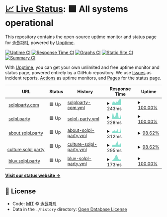 # [📈 Live Status](https://status.solpl.party): <!--live status--> **🟩 All systems operational**

This repository contains the open-source uptime monitor and status page for [솔플파티](https://about.solpl.party), powered by [Upptime](https://github.com/upptime/upptime).

[![Uptime CI](https://github.com/koj-co/upptime/workflows/Uptime%20CI/badge.svg)](https://github.com/koj-co/upptime/actions?query=workflow%3A%22Uptime+CI%22)
[![Response Time CI](https://github.com/koj-co/upptime/workflows/Response%20Time%20CI/badge.svg)](https://github.com/koj-co/upptime/actions?query=workflow%3A%22Response+Time+CI%22)
[![Graphs CI](https://github.com/koj-co/upptime/workflows/Graphs%20CI/badge.svg)](https://github.com/koj-co/upptime/actions?query=workflow%3A%22Graphs+CI%22)
[![Static Site CI](https://github.com/koj-co/upptime/workflows/Static%20Site%20CI/badge.svg)](https://github.com/koj-co/upptime/actions?query=workflow%3A%22Static+Site+CI%22)
[![Summary CI](https://github.com/koj-co/upptime/workflows/Summary%20CI/badge.svg)](https://github.com/koj-co/upptime/actions?query=workflow%3A%22Summary+CI%22)

With [Upptime](https://upptime.js.org), you can get your own unlimited and free uptime monitor and status page, powered entirely by a GitHub repository. We use [Issues](https://github.com/solplparty/upptime/issues) as incident reports, [Actions](https://github.com/solplparty/upptime/actions) as uptime monitors, and [Pages](https://status.solpl.party) for the status page.

<!--start: status pages-->
<!-- This summary is generated by Upptime (https://github.com/upptime/upptime) -->
<!-- Do not edit this manually, your changes will be overwritten -->
<!-- prettier-ignore -->
| URL | Status | History | Response Time | Uptime |
| --- | ------ | ------- | ------------- | ------ |
| <img alt="" src="https://favicons.githubusercontent.com/solplparty.com" height="13"> [solplparty.com](https://solplparty.com) | 🟩 Up | [solplparty-com.yml](https://github.com/SOLPLPARTY/upptime/commits/HEAD/history/solplparty-com.yml) | <details><summary><img alt="Response time graph" src="./graphs/solplparty-com/response-time-week.png" height="20"> 243ms</summary><br><a href="https://status.solpl.party/history/solplparty-com"><img alt="Response time 279" src="https://img.shields.io/endpoint?url=https%3A%2F%2Fraw.githubusercontent.com%2FSOLPLPARTY%2Fupptime%2FHEAD%2Fapi%2Fsolplparty-com%2Fresponse-time.json"></a><br><a href="https://status.solpl.party/history/solplparty-com"><img alt="24-hour response time 389" src="https://img.shields.io/endpoint?url=https%3A%2F%2Fraw.githubusercontent.com%2FSOLPLPARTY%2Fupptime%2FHEAD%2Fapi%2Fsolplparty-com%2Fresponse-time-day.json"></a><br><a href="https://status.solpl.party/history/solplparty-com"><img alt="7-day response time 243" src="https://img.shields.io/endpoint?url=https%3A%2F%2Fraw.githubusercontent.com%2FSOLPLPARTY%2Fupptime%2FHEAD%2Fapi%2Fsolplparty-com%2Fresponse-time-week.json"></a><br><a href="https://status.solpl.party/history/solplparty-com"><img alt="30-day response time 249" src="https://img.shields.io/endpoint?url=https%3A%2F%2Fraw.githubusercontent.com%2FSOLPLPARTY%2Fupptime%2FHEAD%2Fapi%2Fsolplparty-com%2Fresponse-time-month.json"></a><br><a href="https://status.solpl.party/history/solplparty-com"><img alt="1-year response time 279" src="https://img.shields.io/endpoint?url=https%3A%2F%2Fraw.githubusercontent.com%2FSOLPLPARTY%2Fupptime%2FHEAD%2Fapi%2Fsolplparty-com%2Fresponse-time-year.json"></a></details> | <details><summary><a href="https://status.solpl.party/history/solplparty-com">100.00%</a></summary><a href="https://status.solpl.party/history/solplparty-com"><img alt="All-time uptime 100.00%" src="https://img.shields.io/endpoint?url=https%3A%2F%2Fraw.githubusercontent.com%2FSOLPLPARTY%2Fupptime%2FHEAD%2Fapi%2Fsolplparty-com%2Fuptime.json"></a><br><a href="https://status.solpl.party/history/solplparty-com"><img alt="24-hour uptime 100.00%" src="https://img.shields.io/endpoint?url=https%3A%2F%2Fraw.githubusercontent.com%2FSOLPLPARTY%2Fupptime%2FHEAD%2Fapi%2Fsolplparty-com%2Fuptime-day.json"></a><br><a href="https://status.solpl.party/history/solplparty-com"><img alt="7-day uptime 100.00%" src="https://img.shields.io/endpoint?url=https%3A%2F%2Fraw.githubusercontent.com%2FSOLPLPARTY%2Fupptime%2FHEAD%2Fapi%2Fsolplparty-com%2Fuptime-week.json"></a><br><a href="https://status.solpl.party/history/solplparty-com"><img alt="30-day uptime 100.00%" src="https://img.shields.io/endpoint?url=https%3A%2F%2Fraw.githubusercontent.com%2FSOLPLPARTY%2Fupptime%2FHEAD%2Fapi%2Fsolplparty-com%2Fuptime-month.json"></a><br><a href="https://status.solpl.party/history/solplparty-com"><img alt="1-year uptime 100.00%" src="https://img.shields.io/endpoint?url=https%3A%2F%2Fraw.githubusercontent.com%2FSOLPLPARTY%2Fupptime%2FHEAD%2Fapi%2Fsolplparty-com%2Fuptime-year.json"></a></details>
| <img alt="" src="https://favicons.githubusercontent.com/solpl.party" height="13"> [solpl.party](https://solpl.party) | 🟩 Up | [solpl-party.yml](https://github.com/SOLPLPARTY/upptime/commits/HEAD/history/solpl-party.yml) | <details><summary><img alt="Response time graph" src="./graphs/solpl-party/response-time-week.png" height="20"> 228ms</summary><br><a href="https://status.solpl.party/history/solpl-party"><img alt="Response time 196" src="https://img.shields.io/endpoint?url=https%3A%2F%2Fraw.githubusercontent.com%2FSOLPLPARTY%2Fupptime%2FHEAD%2Fapi%2Fsolpl-party%2Fresponse-time.json"></a><br><a href="https://status.solpl.party/history/solpl-party"><img alt="24-hour response time 320" src="https://img.shields.io/endpoint?url=https%3A%2F%2Fraw.githubusercontent.com%2FSOLPLPARTY%2Fupptime%2FHEAD%2Fapi%2Fsolpl-party%2Fresponse-time-day.json"></a><br><a href="https://status.solpl.party/history/solpl-party"><img alt="7-day response time 228" src="https://img.shields.io/endpoint?url=https%3A%2F%2Fraw.githubusercontent.com%2FSOLPLPARTY%2Fupptime%2FHEAD%2Fapi%2Fsolpl-party%2Fresponse-time-week.json"></a><br><a href="https://status.solpl.party/history/solpl-party"><img alt="30-day response time 218" src="https://img.shields.io/endpoint?url=https%3A%2F%2Fraw.githubusercontent.com%2FSOLPLPARTY%2Fupptime%2FHEAD%2Fapi%2Fsolpl-party%2Fresponse-time-month.json"></a><br><a href="https://status.solpl.party/history/solpl-party"><img alt="1-year response time 196" src="https://img.shields.io/endpoint?url=https%3A%2F%2Fraw.githubusercontent.com%2FSOLPLPARTY%2Fupptime%2FHEAD%2Fapi%2Fsolpl-party%2Fresponse-time-year.json"></a></details> | <details><summary><a href="https://status.solpl.party/history/solpl-party">100.00%</a></summary><a href="https://status.solpl.party/history/solpl-party"><img alt="All-time uptime 100.00%" src="https://img.shields.io/endpoint?url=https%3A%2F%2Fraw.githubusercontent.com%2FSOLPLPARTY%2Fupptime%2FHEAD%2Fapi%2Fsolpl-party%2Fuptime.json"></a><br><a href="https://status.solpl.party/history/solpl-party"><img alt="24-hour uptime 100.00%" src="https://img.shields.io/endpoint?url=https%3A%2F%2Fraw.githubusercontent.com%2FSOLPLPARTY%2Fupptime%2FHEAD%2Fapi%2Fsolpl-party%2Fuptime-day.json"></a><br><a href="https://status.solpl.party/history/solpl-party"><img alt="7-day uptime 100.00%" src="https://img.shields.io/endpoint?url=https%3A%2F%2Fraw.githubusercontent.com%2FSOLPLPARTY%2Fupptime%2FHEAD%2Fapi%2Fsolpl-party%2Fuptime-week.json"></a><br><a href="https://status.solpl.party/history/solpl-party"><img alt="30-day uptime 100.00%" src="https://img.shields.io/endpoint?url=https%3A%2F%2Fraw.githubusercontent.com%2FSOLPLPARTY%2Fupptime%2FHEAD%2Fapi%2Fsolpl-party%2Fuptime-month.json"></a><br><a href="https://status.solpl.party/history/solpl-party"><img alt="1-year uptime 100.00%" src="https://img.shields.io/endpoint?url=https%3A%2F%2Fraw.githubusercontent.com%2FSOLPLPARTY%2Fupptime%2FHEAD%2Fapi%2Fsolpl-party%2Fuptime-year.json"></a></details>
| <img alt="" src="https://favicons.githubusercontent.com/about.solpl.party" height="13"> [about.solpl.party](https://about.solpl.party) | 🟩 Up | [about-solpl-party.yml](https://github.com/SOLPLPARTY/upptime/commits/HEAD/history/about-solpl-party.yml) | <details><summary><img alt="Response time graph" src="./graphs/about-solpl-party/response-time-week.png" height="20"> 312ms</summary><br><a href="https://status.solpl.party/history/about-solpl-party"><img alt="Response time 367" src="https://img.shields.io/endpoint?url=https%3A%2F%2Fraw.githubusercontent.com%2FSOLPLPARTY%2Fupptime%2FHEAD%2Fapi%2Fabout-solpl-party%2Fresponse-time.json"></a><br><a href="https://status.solpl.party/history/about-solpl-party"><img alt="24-hour response time 386" src="https://img.shields.io/endpoint?url=https%3A%2F%2Fraw.githubusercontent.com%2FSOLPLPARTY%2Fupptime%2FHEAD%2Fapi%2Fabout-solpl-party%2Fresponse-time-day.json"></a><br><a href="https://status.solpl.party/history/about-solpl-party"><img alt="7-day response time 312" src="https://img.shields.io/endpoint?url=https%3A%2F%2Fraw.githubusercontent.com%2FSOLPLPARTY%2Fupptime%2FHEAD%2Fapi%2Fabout-solpl-party%2Fresponse-time-week.json"></a><br><a href="https://status.solpl.party/history/about-solpl-party"><img alt="30-day response time 355" src="https://img.shields.io/endpoint?url=https%3A%2F%2Fraw.githubusercontent.com%2FSOLPLPARTY%2Fupptime%2FHEAD%2Fapi%2Fabout-solpl-party%2Fresponse-time-month.json"></a><br><a href="https://status.solpl.party/history/about-solpl-party"><img alt="1-year response time 367" src="https://img.shields.io/endpoint?url=https%3A%2F%2Fraw.githubusercontent.com%2FSOLPLPARTY%2Fupptime%2FHEAD%2Fapi%2Fabout-solpl-party%2Fresponse-time-year.json"></a></details> | <details><summary><a href="https://status.solpl.party/history/about-solpl-party">98.62%</a></summary><a href="https://status.solpl.party/history/about-solpl-party"><img alt="All-time uptime 99.77%" src="https://img.shields.io/endpoint?url=https%3A%2F%2Fraw.githubusercontent.com%2FSOLPLPARTY%2Fupptime%2FHEAD%2Fapi%2Fabout-solpl-party%2Fuptime.json"></a><br><a href="https://status.solpl.party/history/about-solpl-party"><img alt="24-hour uptime 100.00%" src="https://img.shields.io/endpoint?url=https%3A%2F%2Fraw.githubusercontent.com%2FSOLPLPARTY%2Fupptime%2FHEAD%2Fapi%2Fabout-solpl-party%2Fuptime-day.json"></a><br><a href="https://status.solpl.party/history/about-solpl-party"><img alt="7-day uptime 98.62%" src="https://img.shields.io/endpoint?url=https%3A%2F%2Fraw.githubusercontent.com%2FSOLPLPARTY%2Fupptime%2FHEAD%2Fapi%2Fabout-solpl-party%2Fuptime-week.json"></a><br><a href="https://status.solpl.party/history/about-solpl-party"><img alt="30-day uptime 99.68%" src="https://img.shields.io/endpoint?url=https%3A%2F%2Fraw.githubusercontent.com%2FSOLPLPARTY%2Fupptime%2FHEAD%2Fapi%2Fabout-solpl-party%2Fuptime-month.json"></a><br><a href="https://status.solpl.party/history/about-solpl-party"><img alt="1-year uptime 99.77%" src="https://img.shields.io/endpoint?url=https%3A%2F%2Fraw.githubusercontent.com%2FSOLPLPARTY%2Fupptime%2FHEAD%2Fapi%2Fabout-solpl-party%2Fuptime-year.json"></a></details>
| <img alt="" src="https://favicons.githubusercontent.com/culture.solpl.party" height="13"> [culture.solpl.party](https://culture.solpl.party) | 🟩 Up | [culture-solpl-party.yml](https://github.com/SOLPLPARTY/upptime/commits/HEAD/history/culture-solpl-party.yml) | <details><summary><img alt="Response time graph" src="./graphs/culture-solpl-party/response-time-week.png" height="20"> 295ms</summary><br><a href="https://status.solpl.party/history/culture-solpl-party"><img alt="Response time 413" src="https://img.shields.io/endpoint?url=https%3A%2F%2Fraw.githubusercontent.com%2FSOLPLPARTY%2Fupptime%2FHEAD%2Fapi%2Fculture-solpl-party%2Fresponse-time.json"></a><br><a href="https://status.solpl.party/history/culture-solpl-party"><img alt="24-hour response time 339" src="https://img.shields.io/endpoint?url=https%3A%2F%2Fraw.githubusercontent.com%2FSOLPLPARTY%2Fupptime%2FHEAD%2Fapi%2Fculture-solpl-party%2Fresponse-time-day.json"></a><br><a href="https://status.solpl.party/history/culture-solpl-party"><img alt="7-day response time 295" src="https://img.shields.io/endpoint?url=https%3A%2F%2Fraw.githubusercontent.com%2FSOLPLPARTY%2Fupptime%2FHEAD%2Fapi%2Fculture-solpl-party%2Fresponse-time-week.json"></a><br><a href="https://status.solpl.party/history/culture-solpl-party"><img alt="30-day response time 329" src="https://img.shields.io/endpoint?url=https%3A%2F%2Fraw.githubusercontent.com%2FSOLPLPARTY%2Fupptime%2FHEAD%2Fapi%2Fculture-solpl-party%2Fresponse-time-month.json"></a><br><a href="https://status.solpl.party/history/culture-solpl-party"><img alt="1-year response time 413" src="https://img.shields.io/endpoint?url=https%3A%2F%2Fraw.githubusercontent.com%2FSOLPLPARTY%2Fupptime%2FHEAD%2Fapi%2Fculture-solpl-party%2Fresponse-time-year.json"></a></details> | <details><summary><a href="https://status.solpl.party/history/culture-solpl-party">98.62%</a></summary><a href="https://status.solpl.party/history/culture-solpl-party"><img alt="All-time uptime 99.75%" src="https://img.shields.io/endpoint?url=https%3A%2F%2Fraw.githubusercontent.com%2FSOLPLPARTY%2Fupptime%2FHEAD%2Fapi%2Fculture-solpl-party%2Fuptime.json"></a><br><a href="https://status.solpl.party/history/culture-solpl-party"><img alt="24-hour uptime 100.00%" src="https://img.shields.io/endpoint?url=https%3A%2F%2Fraw.githubusercontent.com%2FSOLPLPARTY%2Fupptime%2FHEAD%2Fapi%2Fculture-solpl-party%2Fuptime-day.json"></a><br><a href="https://status.solpl.party/history/culture-solpl-party"><img alt="7-day uptime 98.62%" src="https://img.shields.io/endpoint?url=https%3A%2F%2Fraw.githubusercontent.com%2FSOLPLPARTY%2Fupptime%2FHEAD%2Fapi%2Fculture-solpl-party%2Fuptime-week.json"></a><br><a href="https://status.solpl.party/history/culture-solpl-party"><img alt="30-day uptime 99.68%" src="https://img.shields.io/endpoint?url=https%3A%2F%2Fraw.githubusercontent.com%2FSOLPLPARTY%2Fupptime%2FHEAD%2Fapi%2Fculture-solpl-party%2Fuptime-month.json"></a><br><a href="https://status.solpl.party/history/culture-solpl-party"><img alt="1-year uptime 99.75%" src="https://img.shields.io/endpoint?url=https%3A%2F%2Fraw.githubusercontent.com%2FSOLPLPARTY%2Fupptime%2FHEAD%2Fapi%2Fculture-solpl-party%2Fuptime-year.json"></a></details>
| <img alt="" src="https://favicons.githubusercontent.com/bluv.solpl.party" height="13"> [bluv.solpl.party](https://bluv.solpl.party/) | 🟩 Up | [bluv-solpl-party.yml](https://github.com/SOLPLPARTY/upptime/commits/HEAD/history/bluv-solpl-party.yml) | <details><summary><img alt="Response time graph" src="./graphs/bluv-solpl-party/response-time-week.png" height="20"> 173ms</summary><br><a href="https://status.solpl.party/history/bluv-solpl-party"><img alt="Response time 173" src="https://img.shields.io/endpoint?url=https%3A%2F%2Fraw.githubusercontent.com%2FSOLPLPARTY%2Fupptime%2FHEAD%2Fapi%2Fbluv-solpl-party%2Fresponse-time.json"></a><br><a href="https://status.solpl.party/history/bluv-solpl-party"><img alt="24-hour response time 230" src="https://img.shields.io/endpoint?url=https%3A%2F%2Fraw.githubusercontent.com%2FSOLPLPARTY%2Fupptime%2FHEAD%2Fapi%2Fbluv-solpl-party%2Fresponse-time-day.json"></a><br><a href="https://status.solpl.party/history/bluv-solpl-party"><img alt="7-day response time 173" src="https://img.shields.io/endpoint?url=https%3A%2F%2Fraw.githubusercontent.com%2FSOLPLPARTY%2Fupptime%2FHEAD%2Fapi%2Fbluv-solpl-party%2Fresponse-time-week.json"></a><br><a href="https://status.solpl.party/history/bluv-solpl-party"><img alt="30-day response time 173" src="https://img.shields.io/endpoint?url=https%3A%2F%2Fraw.githubusercontent.com%2FSOLPLPARTY%2Fupptime%2FHEAD%2Fapi%2Fbluv-solpl-party%2Fresponse-time-month.json"></a><br><a href="https://status.solpl.party/history/bluv-solpl-party"><img alt="1-year response time 173" src="https://img.shields.io/endpoint?url=https%3A%2F%2Fraw.githubusercontent.com%2FSOLPLPARTY%2Fupptime%2FHEAD%2Fapi%2Fbluv-solpl-party%2Fresponse-time-year.json"></a></details> | <details><summary><a href="https://status.solpl.party/history/bluv-solpl-party">100.00%</a></summary><a href="https://status.solpl.party/history/bluv-solpl-party"><img alt="All-time uptime 100.00%" src="https://img.shields.io/endpoint?url=https%3A%2F%2Fraw.githubusercontent.com%2FSOLPLPARTY%2Fupptime%2FHEAD%2Fapi%2Fbluv-solpl-party%2Fuptime.json"></a><br><a href="https://status.solpl.party/history/bluv-solpl-party"><img alt="24-hour uptime 100.00%" src="https://img.shields.io/endpoint?url=https%3A%2F%2Fraw.githubusercontent.com%2FSOLPLPARTY%2Fupptime%2FHEAD%2Fapi%2Fbluv-solpl-party%2Fuptime-day.json"></a><br><a href="https://status.solpl.party/history/bluv-solpl-party"><img alt="7-day uptime 100.00%" src="https://img.shields.io/endpoint?url=https%3A%2F%2Fraw.githubusercontent.com%2FSOLPLPARTY%2Fupptime%2FHEAD%2Fapi%2Fbluv-solpl-party%2Fuptime-week.json"></a><br><a href="https://status.solpl.party/history/bluv-solpl-party"><img alt="30-day uptime 100.00%" src="https://img.shields.io/endpoint?url=https%3A%2F%2Fraw.githubusercontent.com%2FSOLPLPARTY%2Fupptime%2FHEAD%2Fapi%2Fbluv-solpl-party%2Fuptime-month.json"></a><br><a href="https://status.solpl.party/history/bluv-solpl-party"><img alt="1-year uptime 100.00%" src="https://img.shields.io/endpoint?url=https%3A%2F%2Fraw.githubusercontent.com%2FSOLPLPARTY%2Fupptime%2FHEAD%2Fapi%2Fbluv-solpl-party%2Fuptime-year.json"></a></details>

<!--end: status pages-->

[**Visit our status website →**](https://status.solpl.party)

## 📄 License

- Code: [MIT](./LICENSE) © [솔플파티](https://about.solpl.party)
- Data in the `./history` directory: [Open Database License](https://opendatacommons.org/licenses/odbl/1-0/)
